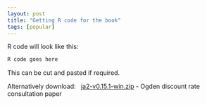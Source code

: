 ```yaml
---
layout: post
title: "Getting R code for the book"
tags: [popular]
---
```



R code will look like this:

```r
R code goes here
```

This can be cut and pasted if required.

Alternatively download:
<span class="fa fa-lg fa-windows"></span>&nbsp; [ja2-v0.15.1-win.zip]({{site.baseurl}}\Ogdendiscountrateconsultationpaper_March17.pdf) - Ogden discount rate consultation paper
